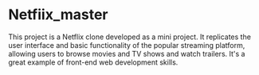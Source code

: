 # Netfiix_master
This project is a Netflix clone developed as a mini project. It replicates the user interface and basic functionality of the popular streaming platform, allowing users to browse movies and TV shows and watch trailers. It's a great example of front-end web development skills.
